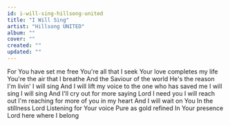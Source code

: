 ```yaml
---
id: i-will-sing-hillsong-united
title: "I Will Sing"
artist: "Hillsong UNITED"
album: ""
cover: ""
created: ""
updated: ""
---
```


For You have set me free
You're all that I seek
Your love completes my life
You're the air that I breathe
And the Saviour of the world He's the reason I'm livin'
I will sing
And I will lift my voice to the one who has saved me
I will sing
I will sing
And I'll cry out for more saying Lord I need you
I will reach out
I'm reaching for more of you in my heart
And I will wait on You
In the stillness Lord
Listening for Your voice
Pure as gold refined
In Your presence Lord here where I belong
